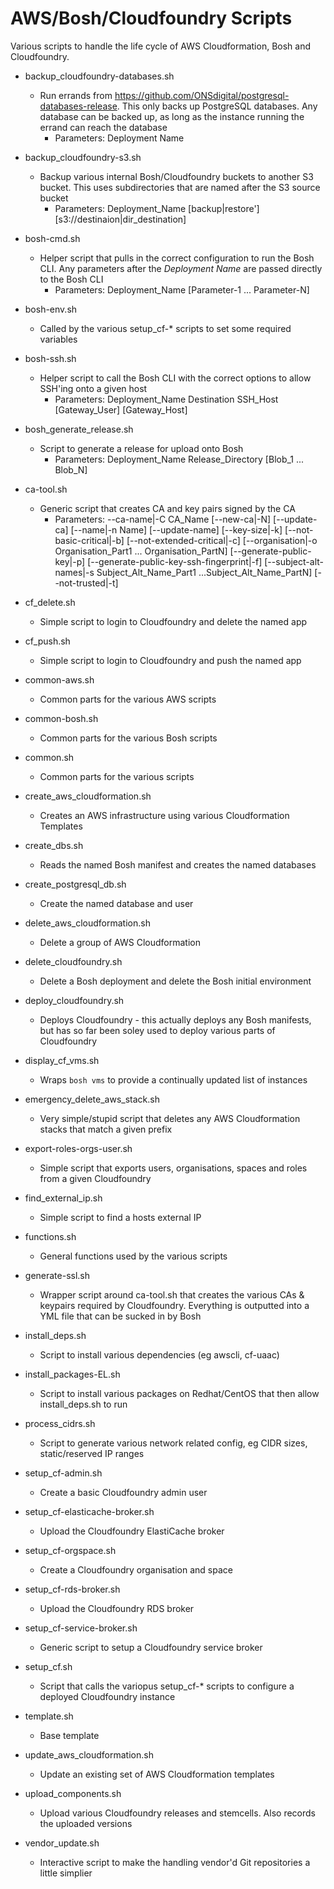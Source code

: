 # AWS/Bosh/Cloudfoundry Scripts

Various scripts to handle the life cycle of AWS Cloudformation, Bosh and Cloudfoundry.


- backup\_cloudfoundry-databases.sh
  - Run errands from https://github.com/ONSdigital/postgresql-databases-release.  This only backs up PostgreSQL
    databases.  Any database can be backed up, as long as the instance running the errand can reach the database
    - Parameters: Deployment Name

- backup\_cloudfoundry-s3.sh
  - Backup various internal Bosh/Cloudfoundry buckets to another S3 bucket.  This uses subdirectories that are named
    after
    the S3 source bucket
    -  Parameters: Deployment\_Name \[backup|restore'] [s3://destinaion|dir\_destination]

- bosh-cmd.sh
  - Helper script that pulls in the correct configuration to run the Bosh CLI. Any parameters after the *Deployment
    Name* are passed directly to the Bosh CLI
    - Parameters: Deployment\_Name [Parameter-1 ... Parameter-N]

- bosh-env.sh
  - Called by the various setup\_cf-\* scripts to set some required variables

- bosh-ssh.sh
  - Helper script to call the Bosh CLI with the correct options to allow SSH'ing onto a given host
    - Parameters: Deployment\_Name Destination SSH\_Host [Gateway\_User] \[Gateway\_Host\]

- bosh\_generate\_release.sh
  - Script to generate a release for upload onto Bosh
    - Parameters: Deployment\_Name Release\_Directory [Blob\_1 ... Blob\_N]

- ca-tool.sh
  - Generic script that creates CA and key pairs signed by the CA
    - Parameters: --ca-name|-C CA\_Name \[--new-ca|-N\] \[--update-ca\] \[--name|-n Name\] \[--update-name\] \[--key-size|-k\]
                  \[--not-basic-critical|-b\] \[--not-extended-critical|-c\]
                  \[--organisation|-o Organisation\_Part1 ... Organisation\_PartN\]
                  \[--generate-public-key|-p\] \[--generate-public-key-ssh-fingerprint|-f\]
                  \[--subject-alt-names|-s Subject\_Alt\_Name\_Part1 ...Subject\_Alt\_Name\_PartN\] \[--not-trusted|-t\]

- cf\_delete.sh
  - Simple script to login to Cloudfoundry and delete the named app
- cf\_push.sh
  - Simple script to login to Cloudfoundry and push the named app
- common-aws.sh
  - Common parts for the various AWS scripts
- common-bosh.sh
  - Common parts for the various Bosh scripts
- common.sh
  - Common parts for the various scripts
- create\_aws\_cloudformation.sh
  - Creates an AWS infrastructure using various Cloudformation Templates
- create\_dbs.sh
  - Reads the named Bosh manifest and creates the named databases
- create\_postgresql\_db.sh
  - Create the named database and user
- delete\_aws\_cloudformation.sh
  - Delete a group of AWS Cloudformation
- delete\_cloudfoundry.sh
  - Delete a Bosh deployment and delete the Bosh initial environment
- deploy\_cloudfoundry.sh
  - Deploys Cloudfoundry - this actually deploys any Bosh manifests, but has so far been soley used to deploy various
    parts of Cloudfoundry
- display\_cf\_vms.sh
  - Wraps `bosh vms` to provide a continually updated list of instances
- emergency\_delete\_aws\_stack.sh
  - Very simple/stupid script that deletes any AWS Cloudformation stacks that match a given prefix
- export-roles-orgs-user.sh
  - Simple script that exports users, organisations, spaces and roles from a given Cloudfoundry
- find\_external\_ip.sh
  - Simple script to find a hosts external IP
- functions.sh
  - General functions used by the various scripts
- generate-ssl.sh
  - Wrapper script around ca-tool.sh that creates the various CAs & keypairs required by Cloudfoundry.  Everything is
    outputted into a YML file that can be sucked in by Bosh
- install\_deps.sh
  - Script to install various dependencies (eg awscli, cf-uaac)
- install\_packages-EL.sh
  - Script to install various packages on Redhat/CentOS that then allow install\_deps.sh to run
- process\_cidrs.sh
  - Script to generate various network related config, eg CIDR sizes, static/reserved IP ranges
- setup\_cf-admin.sh
  - Create a basic Cloudfoundry admin user
- setup\_cf-elasticache-broker.sh
  - Upload the Cloudfoundry ElastiCache broker
- setup\_cf-orgspace.sh
  - Create a Cloudfoundry organisation and space
- setup\_cf-rds-broker.sh
  - Upload the Cloudfoundry RDS broker
- setup\_cf-service-broker.sh
  - Generic script to setup a Cloudfoundry service broker
- setup\_cf.sh
  - Script that calls the variopus setup\_cf-\* scripts to configure a deployed Cloudfoundry instance
- template.sh
  - Base template
- update\_aws\_cloudformation.sh
  - Update an existing set of AWS Cloudformation templates
- upload\_components.sh
  - Upload various Cloudfoundry releases and stemcells.  Also records the uploaded versions
- vendor\_update.sh
  - Interactive script to make the handling vendor'd Git repositories a little simplier
